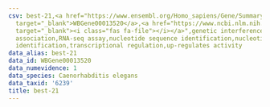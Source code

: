 ```yaml
---
csv: best-21,<a href="https://www.ensembl.org/Homo_sapiens/Gene/Summary?db=core;g=WBGene00013520"
  target="_blank">WBGene00013520</a>,<a href="https://www.ncbi.nlm.nih.gov/pubmed/27496166"
  target="_blank"><i class="fas fa-file"></i></a>",genetic interference,functional
  association,RNA-seq assay,nucleotide sequence identification,nucleotide sequence
  identification,transcriptional regulation,up-regulates activity
data_alias: best-21
data_id: WBGene00013520
data_numevidence: 1
data_species: Caenorhabditis elegans
data_taxid: '6239'
title: best-21
---
```


